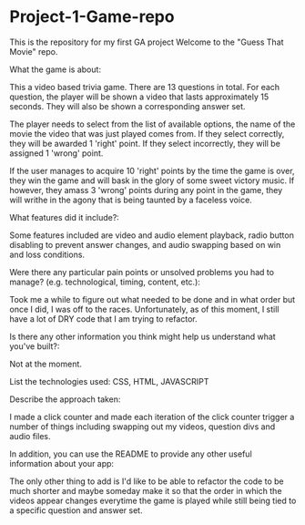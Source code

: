 # Project-1-Game-repo

This is the repository for my first GA project
Welcome to the "Guess That Movie" repo.

What the game is about:

This a video based trivia game. There are 13 questions in total. For each question, the player will be shown a video that lasts approximately 15 seconds. They will also be shown a corresponding answer set.

The player needs to select from the list of available options, the name of the movie the video that was just played comes from. If they select correctly, they will be awarded 1 'right' point. If they select incorrectly, they will be assigned 1 'wrong' point.

If the user manages to acquire 10 'right' points by the time the game is over, they win the game and will bask in the glory of some sweet victory music. If however, they amass 3 'wrong' points during any point in the game, they will writhe in the agony that is being taunted by a faceless voice.

What features did it include?:

Some features included are video and audio element playback, radio button disabling to prevent answer changes, and audio swapping based on win and loss conditions.

Were there any particular pain points or unsolved problems you had to manage? (e.g. technological, timing, content, etc.):

Took me a while to figure out what needed to be done and in what order but once I did, I was off to the races. Unfortunately, as of this moment, I still have a lot of DRY code that I am trying to refactor.

Is there any other information you think might help us understand what you've built?:

Not at the moment.

List the technologies used: CSS, HTML, JAVASCRIPT

Describe the approach taken:

I made a click counter and made each iteration of the click counter trigger a number of things including swapping out my videos, question divs and audio files.

In addition, you can use the README to provide any other useful information about your app:

The only other thing to add is I'd like to be able to refactor the code to be much shorter and maybe someday make it so that the order in which the videos appear changes everytime the game is played while still being tied to a specific question and answer set.
